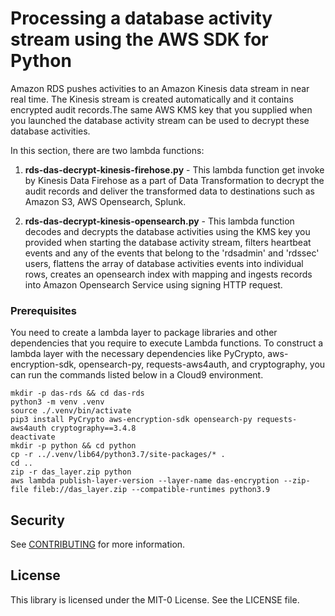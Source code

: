 # Processing a database activity stream using the AWS SDK for Python

Amazon RDS pushes activities to an Amazon Kinesis data stream in near real time. The Kinesis stream is created automatically and it contains encrypted audit records.The same AWS KMS key that you supplied when you launched the database activity stream can be used to decrypt these database activities. 

In this section, there are two lambda functions:

1. **rds-das-decrypt-kinesis-firehose.py** - This lambda function get invoke by Kinesis Data Firehose as a part of Data Transformation to decrypt the audit records and deliver the transformed data to destinations such as Amazon S3, AWS Opensearch, Splunk.
    
2. **rds-das-decrypt-kinesis-opensearch.py** - This lambda function decodes and decrypts the database activities using the KMS key you provided when starting the database activity stream, filters heartbeat events and any of the events that belong to the 'rdsadmin' and 'rdssec' users, flattens the array of database activities events into individual rows, creates an opensearch index with mapping and ingests records into Amazon Opensearch Service using signing HTTP request. 

### Prerequisites


You need to create a lambda layer to package libraries and other dependencies that you require to execute Lambda functions. To construct a lambda layer with the necessary dependencies like PyCrypto, aws-encryption-sdk, opensearch-py, requests-aws4auth, and cryptography, you can run the commands listed below in a Cloud9 environment.

```
mkdir -p das-rds && cd das-rds
python3 -m venv .venv
source ./.venv/bin/activate
pip3 install PyCrypto aws-encryption-sdk opensearch-py requests-aws4auth cryptography==3.4.8
deactivate
mkdir -p python && cd python
cp -r ../.venv/lib64/python3.7/site-packages/* .
cd ..
zip -r das_layer.zip python
aws lambda publish-layer-version --layer-name das-encryption --zip-file fileb://das_layer.zip --compatible-runtimes python3.9
```

## Security

See [CONTRIBUTING](CONTRIBUTING.md#security-issue-notifications) for more information.

## License

This library is licensed under the MIT-0 License. See the LICENSE file.